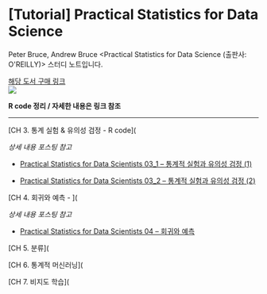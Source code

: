 # [Tutorial] Practical Statistics for Data Science
Peter Bruce, Andrew Bruce &lt;Practical Statistics for Data Science (출판사: O'REILLY)> 스터디 노트입니다.

[해당 도서 구매 링크](https://www.hanbit.co.kr/store/books/look.php?p_code=B2845507407) <br>
![](https://user-images.githubusercontent.com/42733230/79707950-104a6500-82f9-11ea-8218-a23055b6c949.jpg)

**R code 정리 / 자세한 내용은 링크 참조**

---

[CH 3. 통계 실험 & 유의성 검정 - R code](

*상세 내용 포스팅 참고*

- [Practical Statistics for Data Scientists 03_1 – 통계적 실험과 유의성 검정 (1)](https://peeltheidea.space/statistics/statistics_for_ds/practical-statistics-for-data-scientists-03_1-%ed%86%b5%ea%b3%84%ec%a0%81-%ec%8b%a4%ed%97%98%ea%b3%bc-%ec%9c%a0%ec%9d%98%ec%84%b1-%ea%b2%80%ec%a0%95-1/)

- [Practical Statistics for Data Scientists 03_2 – 통계적 실험과 유의성 검정 (2)](https://peeltheidea.space/statistics/statistics_for_ds/practical-statistics-for-data-scientists-03_2-%ed%86%b5%ea%b3%84%ec%a0%81-%ec%8b%a4%ed%97%98%ea%b3%bc-%ec%9c%a0%ec%9d%98%ec%84%b1-%ea%b2%80%ec%a0%95-2/)

[CH 4. 회귀와 예측 - ](

*상세 내용 포스팅 참고*

- [Practical Statistics for Data Scientists 04 – 회귀와 예측](https://peeltheidea.space/statistics/statistics_for_ds/practical-statistics-for-data-scientists-04-%ed%9a%8c%ea%b7%80%ec%99%80-%ec%98%88%ec%b8%a1/)

[CH 5. 분류](

[CH 6. 통계적 머신러닝](

[CH 7. 비지도 학습](
